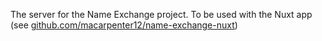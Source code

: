 The server for the Name Exchange project. To be used with the Nuxt app (see <a href="https://github.com/macarpenter12/name-exchange-nuxt">github.com/macarpenter12/name-exchange-nuxt</a>)
